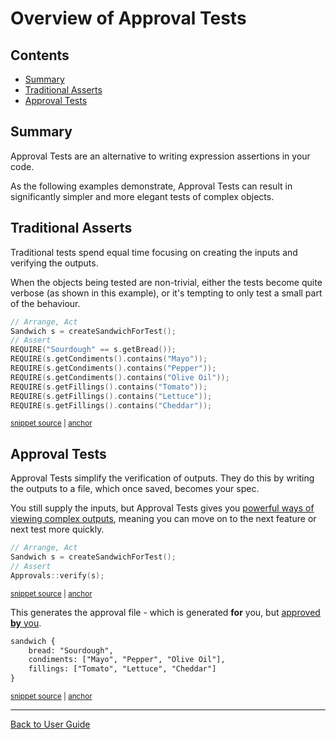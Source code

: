 <!--
GENERATED FILE - DO NOT EDIT
This file was generated by [MarkdownSnippets](https://github.com/SimonCropp/MarkdownSnippets).
Source File: /doc/mdsource/Overview.source.md
To change this file edit the source file and then execute ./run_markdown_templates.sh.
-->

<a id="top"></a>

# Overview of Approval Tests

<!-- toc -->
## Contents

  * [Summary](#summary)
  * [Traditional Asserts](#traditional-asserts)
  * [Approval Tests](#approval-tests)<!-- endtoc -->

## Summary

Approval Tests are an alternative to writing expression assertions in your code.

As the following examples demonstrate, Approval Tests can result in significantly simpler and more elegant tests of complex objects.

## Traditional Asserts

Traditional tests spend equal time focusing on creating the inputs and verifying the outputs. 

When the objects being tested are non-trivial, either the tests become quite verbose (as shown in this example), or it's tempting to only test a small part of the behaviour.

<!-- snippet: sandwich_example_with_requires -->
<a id='snippet-sandwich_example_with_requires'/></a>
```cpp
// Arrange, Act
Sandwich s = createSandwichForTest();
// Assert
REQUIRE("Sourdough" == s.getBread());
REQUIRE(s.getCondiments().contains("Mayo"));
REQUIRE(s.getCondiments().contains("Pepper"));
REQUIRE(s.getCondiments().contains("Olive Oil"));
REQUIRE(s.getFillings().contains("Tomato"));
REQUIRE(s.getFillings().contains("Lettuce"));
REQUIRE(s.getFillings().contains("Cheddar"));
```
<sup><a href='/tests/Catch2_Tests/documentation/OverviewExamples.cpp#L89-L100' title='File snippet `sandwich_example_with_requires` was extracted from'>snippet source</a> | <a href='#snippet-sandwich_example_with_requires' title='Navigate to start of snippet `sandwich_example_with_requires`'>anchor</a></sup>
<!-- endsnippet -->

## Approval Tests

Approval Tests simplify the verification of outputs. They do this by writing the outputs to a file, which once saved, becomes your spec.

You still supply the inputs, but Approval Tests gives you [powerful ways of viewing complex outputs](/doc/Reporters.md#top), meaning you can move on to the next feature or next test more quickly.

<!-- snippet: sandwich_example_with_approvals -->
<a id='snippet-sandwich_example_with_approvals'/></a>
```cpp
// Arrange, Act
Sandwich s = createSandwichForTest();
// Assert
Approvals::verify(s);
```
<sup><a href='/tests/Catch2_Tests/documentation/OverviewExamples.cpp#L105-L110' title='File snippet `sandwich_example_with_approvals` was extracted from'>snippet source</a> | <a href='#snippet-sandwich_example_with_approvals' title='Navigate to start of snippet `sandwich_example_with_approvals`'>anchor</a></sup>
<!-- endsnippet -->

This generates the approval file - which is generated **for** you, but [approved **by** you](/doc/ApprovingResults.md#top).

<!-- snippet: OverviewExamples.SandwichExampleWithApprovals.approved.txt -->
<a id='snippet-OverviewExamples.SandwichExampleWithApprovals.approved.txt'/></a>
```txt
sandwich {
    bread: "Sourdough",
    condiments: ["Mayo", "Pepper", "Olive Oil"],
    fillings: ["Tomato", "Lettuce", "Cheddar"]
}
```
<sup><a href='/tests/Catch2_Tests/documentation/approval_tests/OverviewExamples.SandwichExampleWithApprovals.approved.txt#L1-L5' title='File snippet `OverviewExamples.SandwichExampleWithApprovals.approved.txt` was extracted from'>snippet source</a> | <a href='#snippet-OverviewExamples.SandwichExampleWithApprovals.approved.txt' title='Navigate to start of snippet `OverviewExamples.SandwichExampleWithApprovals.approved.txt`'>anchor</a></sup>
<!-- endsnippet -->

---

[Back to User Guide](/doc/README.md#top)
